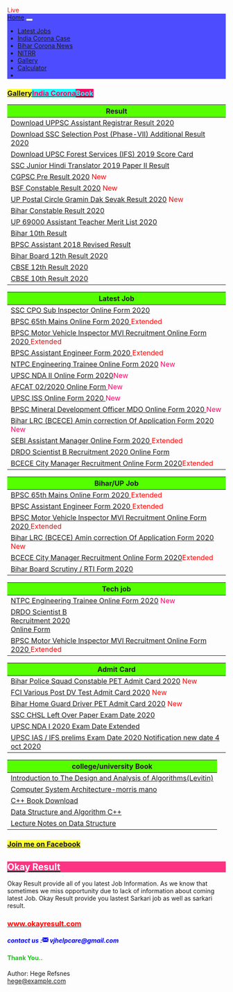 <html>
<head>
<html lang="en">
<head>
  <title>okayresult.com, Okay Result, Ok Result, okayresult,#Okay Result, #okResult, okay Result,ओके रिजल्ट , Sarkari Result 2020</title>
  <meta charset="utf-8">
  <meta name="description" content="Okay result, Okay Results,okresult,okayresult, Sarkari Results, ओके रिजल्ट, सरकारी रिजल्ट्स - OkayResult.com provides latest official Sarkari Result, Online Forms, Sarkari Naukri Jobs in various sectors such as Railway, Bank, SSC, Army, Navy, Police, UPPSC, BPSC,UPSSSC & other sarkari job.">
  <meta name="keywords" content="Okay Result,OkayResUlt, OKResult, okayresult, Sarkariresult, Sarkari, Sarkariresults">
  <meta name="rating" content="general">
  <meta name="distribution" content="global">
  <meta name="viewport" content="width=device-width, initial-scale=1">
  <link rel="stylesheet" href="https://maxcdn.bootstrapcdn.com/bootstrap/4.5.0/css/bootstrap.min.css">
  <script src="https://ajax.googleapis.com/ajax/libs/jquery/3.5.1/jquery.min.js"></script>
  <script src="https://cdnjs.cloudflare.com/ajax/libs/popper.js/1.16.0/umd/popper.min.js"></script>
  <script src="https://maxcdn.bootstrapcdn.com/bootstrap/4.5.0/js/bootstrap.min.js"></script>
</head>
<style type="text/css">
  body {
      position: relative; 
  }
    @import "{{ site.theme }}";

footer {
  display: none !important;
}

.btn {
  display: none !important;
}
.tbody {
  min-height:40px;
  overflow-y:scroll;
}
#vks .nav-link:hover
{
color:rgb(255, 26, 140);
background:rgb(0, 255, 255);
 font-weight:130;
 font-size:1.5rem;
} 
table {
  border-color: #55ff00;
}
</style>

<body data-spy="scroll"  data-offset="50">
      <div class="container text-center">                             
  <div class="spinner-grow text-danger pt-0 mt-0 "></div>
   <div class="spinner-grow text-white"><span style="color:red;text-align:center">Live</span></div>
</div>
  
  
  <nav id="vks" class="navbar navbar-expand-md navbar-dark mt-3" style="background:rgb(77, 77, 255)">
  <a class="navbar-brand" href="#">Home</a>
  <button class="navbar-toggler" type="button" data-toggle="collapse" data-target="#collapsibleNavbar">
    <span class="navbar-toggler-icon"></span>
  </button>
  <div class="collapse navbar-collapse" id="collapsibleNavbar">
    <ul class="navbar-nav">
      <li class="nav-item">               
       <a class="nav-link" href="okay result latestjob.html">Latest Jobs</a>
      </li>
      <li class="nav-item">               
       <a class="nav-link" href="https://www.worldometers.info/coronavirus/country/india/">India Corona Case</a>
      </li>
      <li class="nav-item">
        <a class="nav-link" href="https://navbharattimes.indiatimes.com/state/bihar/patna/coronavirus-latest-update-inbihar-corona-patient-bihar-district-wise-detail/articleshow/75312015.cms">Bihar Corona News</a>
      </li>
       <li class="nav-item">
        <a class="nav-link" href="http://www.nitrr.ac.in/">NITRR</a>
      </li>
       <li class="nav-item">
        <a class="nav-link" href="photos.html">Gallery</a>
      </li>
       <li class="nav-item">               
       <a class="nav-link" href="okay result calculator.html">Calculator</a>
      </li>
      <li class="nav-item">
        <a class="nav-link" href="https://okayresult.com/okaymeme.html"></a>
      </li>
    </ul>
  </div>  
</nav>

<div class="text-center mt-2">
    <h3>
<span class="badge badge-primary mr-1 " style="background:rgb(255, 255, 51)" ><a href="photos.html">Gallery</a></span><span class="badge mr-1" style="background:rgb(26,255,255)"><a href="https://www.worldometers.info/coronavirus/country/india/"><span style="color:rgb(255, 0, 102)">India Corona</span></a></span><span class="badge " style="background:rgb(255, 0, 102)"><a href="https://vijay6781.github.io/Lifelong/"><span style="color:rgb(26, 255, 255)">Book</span></a></span></h3>
  </div>
  
  
<div class="container-fluid table-hover  table-striped">
  <div class="row text-center mx-auto">
     <div class="col-sm-4 col-xs-4 col-md-4 col-lg-4  pr-2 mt-3">
    <div class="border border-success">
  <table >
  
<tr>
  <th scope="col" style="background:#55ff00">Result</th>
        
      
</tr>
<tbody class="tbody" >
   <tr>
 <td><a href="http://uppsc.up.nic.in/View_Notices.aspx?ID=news&N=1480"> Download UPPSC Assistant Registrar Result 2020 </a></td>  
</tr>
  <tr>
 <td><a href="https://ssc.nic.in/SSCFileServer/PortalManagement/UploadedFiles/list_32candidates_19062020.pdf"> Download SSC Selection Post (Phase-VII) Additional Result 2020 </a></td>  
</tr>
   <tr>
 <td><a href="https://upsc.gov.in/sites/default/files/PublDiscl-IFSM-19-Engl.pdf"> Download UPSC Forest Services (IFS) 2019 Score Card</a></td>  
</tr>
    <tr>
 <td><a href="https://ssc.nic.in/SSCFileServer/PortalManagement/UploadedFiles/list_jht2019_16062020.pdf">SSC Junior Hindi Translator 2019 Paper II Result</a></td>  
</tr>
     <tr>
 <td><a href="cgpcs.html">CGPSC Pre Result 2020</a> <span style="color:red">New</span> </td> 
</tr>
   <tr>
 <td><a href="bsf2020.html">BSF Constable Result 2020</a> <span style="color:red">New</span> </td> 
</tr>
   <tr>
 <td><a href="https://drive.google.com/file/d/1n0RssS53x_XQBJK7pPcQgEuVNP-0nFFz/view">UP Postal Circle Gramin Dak Sevak Result 2020</a>      <span style="color:red">New</span> </td>
 
  
</tr>
  
   <tr>
 <td><a href="biharpolice.html"> Bihar Constable Result 2020</a></td>  
</tr>
  <tr>
 <td><a href="http://upbasiceduboard.gov.in/Result.pdf">UP 69000 Assistant Teacher Merit List 2020</a></td>
 
  
</tr>
<tr>
 <td><a href="index1.html">Bihar 10th Result</a></td>
 
  
</tr>

<tr>
  
 <td><a href="http://www.bpsc.bih.nic.in/Advt/NB-2020-05-30-01.pdf">BPSC Assistant 2018 Revised Result</a></td>

</tr>
  <tr>
 <td><a href="biharboard2020.html"> Bihar Board 12th Result 2020</a></td>

</tr>
 <tr>
 <td><a href="http://cbseresults.nic.in/class12/class12th19.htm"> CBSE 12th Result 2020</a></td>

</tr>
<tr>
 <td><a href="http://cbseresults.nic.in/class10/class10th19.htm"> CBSE 10th Result 2020</a></td>

</tr>

</tbody>
</table >
</div>
    </div>
 
   <div class="col-sm-4 col-xs-4 col-md-4 col-lg-4 pr-2 mt-3">     
   <div class="border border-success">
  <table >
<tr>
  <th scope="col" style="background:#55ff00">Latest Job</th>     
</tr>
<tbody class="tbody" >
  <tr>
 <td> <a href="ssc cpo2020.html">SSC CPO Sub Inspector Online Form 2020 </a><span style="color:rgb(255,0,0)"></span></td>  
</tr>
   <tr>
 <td> <a href="BPSCmains.html">BPSC 65th Mains Online Form 2020 </a><span style="color:rgb(255,0,0)">Extended</span></td>  
</tr>
  <tr>
 <td> <a href="bpscmotor20.html">BPSC Motor Vehicle Inspector MVI Recruitment Online Form 2020 </a><span style="color:rgb(255,0,0)">Extended</span></td>  
</tr>
   <tr>
 <td> <a href="BPSCAE.html">BPSC Assistant Engineer Form 2020 </a><span style="color:rgb(255,0,0)">Extended</span></td>  
</tr>
  <tr>
 <td> <a href="ntpc2020.html">NTPC Engineering Trainee Online Form 2020</a><span style="color:rgb(255, 0, 102)"> New</span></td> 
  </tr>
  <tr>
 <td> <a href="ndaII.html">UPSC NDA II Online Form 2020</a><span style="color:rgb(255, 0, 102)">New</span></td> 
</tr>
  
  <tr>
 <td> <a href="https://okayresult.com/AFCAT.html">AFCAT 02/2020 Online Form </a><span style="color:rgb(255, 0, 102)">New</span></td> 
</tr>
 
  <tr>
 <td> <a href="upsciss.html">UPSC ISS Online Form 2020 </a><span style="color:rgb(255, 0, 102)">New</span></td> 
</tr>
  
   <tr>
 <td> <a href="bpscmineral20.html">BPSC Mineral Development Officer MDO Online Form 2020 </a><span style="color:rgb(255, 0, 102)">New</span></td> 
</tr>
    <tr>
 <td> <a href="amin20.html">Bihar LRC (BCECE) Amin correction Of Application Form 2020 </a><span style="color:rgb(255, 0, 102)">New</span></td>

</tr>
  <tr>
 <td> <a href="sebi20.html">SEBI Assistant Manager Online Form 2020 </a><span style="color:red">Extended</span></td>
</tr> 

<tr>
 <td> <a href="drdo2020.html">DRDO Scientist B Recruitment 2020 Online Form</a> </td> 
</tr>
<tr> 
 <td><a href="bcece20.html">BCECE City Manager Recruitment Online Form 2020</a><span style="color:red">Extended</span></td>
</tr>
</tbody>
</table>
</div>
    </div>
    <div class="col-sm-4 col-xs-4 col-md-4 col-lg-4 pr-2 mt-3">
   <div class="border border-success">
     <table >
  
<tr>
  <th scope="col" style="background:#55ff00">Bihar/UP Job</th>     
</tr>
<tbody class="tbody" >
   <tr>
 <td> <a href="BPSCmains.html">BPSC 65th Mains Online Form 2020 </a><span style="color:rgb(255,0,0)">Extended</span></td>  
</tr>
  <tr>
 <td> <a href="BPSCAE.html">BPSC Assistant Engineer Form 2020 </a><span style="color:rgb(255,0,0)">Extended</span></td>  
</tr>
   <tr>
 <td> <a href="bpscmotor20.html">BPSC Motor Vehicle Inspector MVI Recruitment Online Form 2020 </a><span style="color:rgb(255,0,0)">Extended</span></td>  
</tr>
      <tr>
 <td> <a href="amin20.html">Bihar LRC (BCECE) Amin correction Of Application Form 2020 </a><span style="color:red">New</span></td>  
</tr>

<tr>
 <td><a href="bcece20.html">BCECE City Manager Recruitment Online Form 2020</a><span style="color:red">Extended</span></td>
 
 
</tr>

<tr>
  
 <td><a href="Biharscrutiny20.html">Bihar Board Scrutiny / RTI Form 2020</a></td>

 
</tr>

</tbody>
</table >
    </div>
    </div>
   <div class="col-sm-4 col-xs-4 col-md-4 col-lg-4  pr-2 mt-3">
   <div class="border border-success">
     <table >
  
<tr>
  <th scope="col" style="background:#55ff00">Tech job</th>
        
      
</tr>
<tbody class="tbody" >
    <tr>
 <td> <a href="ntpc2020.html">NTPC Engineering Trainee Online Form 2020</a><span style="color:rgb(255, 0, 102)"> New</span></td> 
</tr>
   
<tr>
 <td><a href="drdo2020.html">DRDO Scientist B<br> Recruitment 2020<br> Online Form</a> </td>
 
  
</tr>

<tr>
  
  <td> <a href="bpscmotor20.html">BPSC Motor Vehicle Inspector MVI Recruitment Online Form 2020 </a><span style="color:red">Extended</span></td>

</tr>


</tbody>

</table >
</div>
 </div>
 
   <div class="col-sm-4 col-xs-4 col-md-4 col-lg-4  pr-2 mt-3">
   <div class="border border-success">
     <table >
  
<tr>
  <th scope="col" style="background:#55ff00">Admit Card </th>
        
      
</tr>
<tbody class="tbody" >
   <tr>
 <td><a href="Bihar Police Squad.html">Bihar Police Squad Constable PET Admit Card 2020</a> <span style="color:red">New</span> </td> 
</tr>
  <tr>
 <td><a href="fcidvtest.html">FCI Various Post DV Test Admit Card 2020</a> <span style="color:red">New</span> </td> 
</tr>
  
  
   <tr>
 <td><a href="Biharhomeguard.html">Bihar Home Guard Driver PET Admit Card 2020</a> <span style="color:red">New</span> </td> 
</tr>
  
<tr>
  <td><a href="sscchsl.html">SSC CHSL Left Over Paper Exam Date 2020</a></td>
 
  
</tr>

<tr>
  
 <td><a href="upscnda1.html">UPSC NDA I 2020 Exam Date Extended</a></td>

</tr>

<tr>
  
 <td> <a href="https://upsc.gov.in/sites/default/files/UPSC_Pres_Release.pdf">UPSC IAS / IFS prelims Exam Date 2020 Notification new date 4 oct 2020</a></td>
 
 
</tr>

</tbody>
</table >
</div>
    </div>
   <div class="col-sm-4 col-xs-4 col-md-4 col-lg-4  pr-2 mt-3">
   <div class="border border-success">
     <table >
  
<tr>
  <th scope="col" style="background:#55ff00">college/university Book</th>
        
      
</tr>
<tbody class="tbody" >
  <tr>
 <td><a href="https://s.docworkspace.com/d/ALGhf3yygfwuoeHz-dSdFA">Introduction to The Design and Analysis of Algorithms(Levitin)</a></td>
</tr>

<tr>
 <td><a href="https://vijayrampeesa.files.wordpress.com/2016/07/computer-system-architecture-morris-mano-third-edition.pdf"> Computer System Architecture-morris mano</a></td>
  
</tr>

<tr> 
 <td><a href="https://drive.google.com/file/d/180HeUYxeNXV3aH80WYrJn8peHetGCMzG/view?usp=drivesdk">C++ Book Download</a></td>
 
</tr>
<tr>
 <td><a href="https://drive.google.com/file/d/107NaCd45SMfJ-bzTbfaScPTfoAelNV3U/view"> Data Structure and Algorithm  C++ </a></td>
  
</tr>
<tr> 
 <td><a href="https://drive.google.com/file/d/1KBA52BqklL54ncL59p7z7eJd52DTjnX9/view">Lecture Notes on Data Structure</a></td>
  
</tr>
</tbody>
</table >
</div>
    </div>
  </div>
</div>

<script type="text/javascript">
     (adsbygoogle = window.adsbygoogle ||  []).push({});
</script>

 <div class="row text-center">
    <div class="col-sm-12 col-xs-12 col-md-12 col-lg-12 mb-4 mt-4">
      <div class="text-center ml-5 mr-5 mb-1 mt-4"><h3><span class="badge badge-primary  mr-1" style="background:rgb(255, 255, 51)"><a href="https://www.facebook.com/Okay-Result-109287330820751/">Join me on Facebook</a></span></h3></div>
<div class="content_area">
<div class="container ">
 <div class="border border-danger ml-3 mr-2 mt-4"><h2 style="background:rgba(255, 0, 102,0.8)"><a href="https://okayresult.com/"> <sapn style="color:rgb(255,255,255)">Okay Result</sapn></a></h2>
<p>Okay Result provide all of you latest Job Information. As we know that sometimes we miss opportunity due to lack of information about coming latest Job. Okay Result provide you lastest Sarkari job as well as sarkari result. <br></p>
   <h3><a href="https://okayresult.com/"><span style="color:red">www.okayresult.com</span></a></h3>
    </div>     
</div> 
      </div>
  
 
  <div class="text-center mt-2">
  <h5><span style="text-align:center;color:blue">contact us :<svg class="bi bi-envelope-fill" width="1em" height="1em" viewBox="0 0 16 16" fill="currentColor" xmlns="http://www.w3.org/2000/svg">
  <path fill-rule="evenodd" d="M.05 3.555A2 2 0 0 1 2 2h12a2 2 0 0 1 1.95 1.555L8 8.414.05 3.555zM0 4.697v7.104l5.803-3.558L0 4.697zM6.761 8.83l-6.57 4.027A2 2 0 0 0 2 14h12a2 2 0 0 0 1.808-1.144l-6.57-4.027L8 9.586l-1.239-.757zm3.436-.586L16 11.801V4.697l-5.803 3.546z"/>
</svg> vjhelpcare@gmail.com</span></h5>
  <h4><span style="text-align:center;color:rgb(20,200,20)">Thank You..</span></h4>
  </div>
   </div>
   </div>
  <script src="https://code.jquery.com/jquery-3.5.1.js"></script>  
   
 <script src="https://code.jquery.com/jquery-3.5.1.slim.min.js" integrity="sha384-DfXdz2htPH0lsSSs5nCTpuj/zy4C+OGpamoFVy38MVBnE+IbbVYUew+OrCXaRkfj" crossorigin="anonymous"></script>
<script src="https://cdn.jsdelivr.net/npm/popper.js@1.16.0/dist/umd/popper.min.js" integrity="sha384-Q6E9RHvbIyZFJoft+2mJbHaEWldlvI9IOYy5n3zV9zzTtmI3UksdQRVvoxMfooAo" crossorigin="anonymous"></script>
<div class="footer">
  <p>Author: Hege Refsnes<br>
  <a href="mailto:hege@example.com">hege@example.com</a></p>
</footer>
  </div>

</body>
</html>
